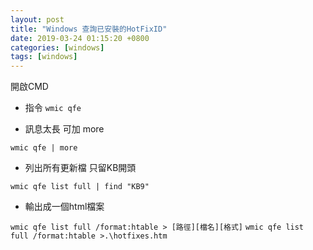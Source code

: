 ```yaml
---
layout: post
title: "Windows 查詢已安裝的HotFixID"
date: 2019-03-24 01:15:20 +0800
categories: [windows]
tags: [windows]
---
```


開啟CMD

- 指令
`wmic qfe`

- 訊息太長 可加 more

`wmic qfe | more`

- 列出所有更新檔 只留KB開頭

`wmic qfe list full | find "KB9"`

- 輸出成一個html檔案

`wmic qfe list full /format:htable > [路徑][檔名][格式]`
`wmic qfe list full /format:htable >.\hotfixes.htm`


